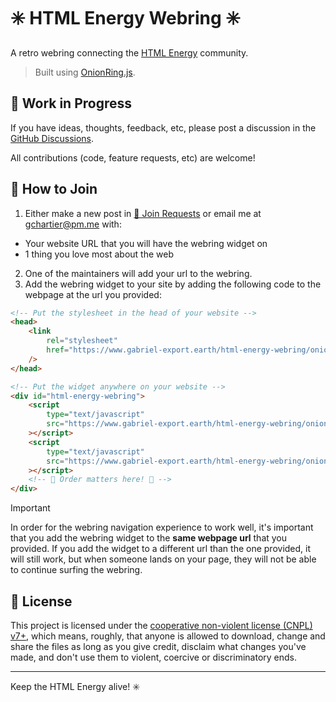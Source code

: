 # ✳️ HTML Energy Webring ✳️

A retro webring connecting the [HTML Energy](https://html.energy) community.

> Built using [OnionRing.js](https://garlic.garden/onionring/).

## 🚧 Work in Progress

If you have ideas, thoughts, feedback, etc, please post a discussion in the [GitHub Discussions](https://github.com/gchartier/html-energy-webring/discussions).

All contributions (code, feature requests, etc) are welcome!

## 🔗 How to Join

1. Either make a new post in [🔗 Join Requests](https://github.com/gchartier/html-energy-webring/discussions/categories/join-requests) or email me at [gchartier@pm.me](mailto:gchartier@pm.me) with:

-   Your website URL that you will have the webring widget on
-   1 thing you love most about the web

2. One of the maintainers will add your url to the webring.
3. Add the webring widget to your site by adding the following code to the webpage at the url you provided:

```html
<!-- Put the stylesheet in the head of your website -->
<head>
    <link
        rel="stylesheet"
        href="https://www.gabriel-export.earth/html-energy-webring/onionring/styles.css"
    />
</head>

<!-- Put the widget anywhere on your website -->
<div id="html-energy-webring">
    <script
        type="text/javascript"
        src="https://www.gabriel-export.earth/html-energy-webring/onionring/variables.js"
    ></script>
    <script
        type="text/javascript"
        src="https://www.gabriel-export.earth/html-energy-webring/onionring/widget.js"
    ></script>
    <!-- 🔺 Order matters here! 🔺 -->
</div>
```

> [!IMPORTANT]  
> In order for the webring navigation experience to work well, it's important that you add the webring widget to the **same webpage url** that you provided. If you add the widget to a different url than the one provided, it will still work, but when someone lands on your page, they will not be able to continue surfing the webring.

## 📜 License

This project is licensed under the [cooperative non-violent license (CNPL) v7+](https://thufie.lain.haus/NPL.html), which means, roughly, that anyone is allowed to download, change and share the files as long as you give credit, disclaim what changes you've made, and don't use them to violent, coercive or discriminatory ends.

---

Keep the HTML Energy alive! ✳️
